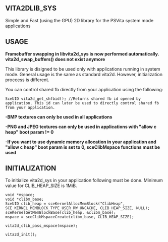 ## VITA2DLIB_SYS

Simple and Fast (using the GPU) 2D library for the PSVita system mode applications

## USAGE

**Framebuffer swapping in libvita2d_sys is now performed automatically. vita2d_swap_buffers() does not exist anymore**

This library is disigned to be used only with applications running in system mode. General usage is the same as standard vita2d. However, initialization proccess is different.

You can control shared fb directly from your application using the following:
```
SceUID vita2d_get_shfbid(); //Returns shared fb id opened by application. This id can later be used to directly control shared fb from your application.
```

**-BMP textures can only be used in all applications**

**-PNG and JPEG textures can only be used in applications with "allow c heap" boot param != 0**


**-If you want to use dynamic memory allocation in your application and "allow c heap" boot param is set to 0, sceClibMspace functions must be used**

## INITIALIZATION

To initialize vita2d_sys in your application following must be done. Minimum value for CLIB_HEAP_SIZE is 1MiB.
```
void *mspace;
void *clibm_base;
SceUID clib_heap = sceKernelAllocMemBlock("ClibHeap", SCE_KERNEL_MEMBLOCK_TYPE_USER_RW_UNCACHE, CLIB_HEAP_SIZE, NULL);
sceKernelGetMemBlockBase(clib_heap, &clibm_base);
mspace = sceClibMspaceCreate(clibm_base, CLIB_HEAP_SIZE);

vita2d_clib_pass_mspace(mspace);

vita2d_init();
```
